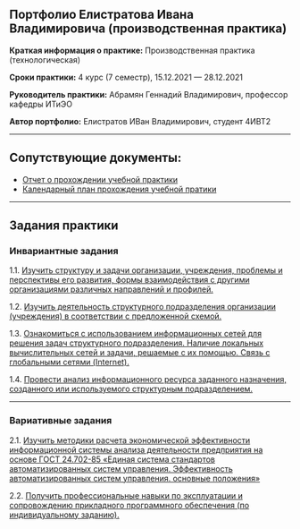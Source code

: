 ## Портфолио Елистратова Ивана Владимировича (производственная практика)

**Краткая информация о практике:** Производственная практика (технологическая) 

**Сроки практики:** 4 курс (7 семестр), 15.12.2021 — 28.12.2021

**Руководитель практики:** Абрамян Геннадий Владимирович, профессор кафедры ИТиЭО

**Автор портфолио:** Елистратов ИВан Владимирович, студент 4ИВТ2

------------

## Сопутствующие документы:
- [Отчет о прохождении учебной практики](https://github.com/Tigelt/PracticaA/blob/main/%D0%BE%D1%82%D1%87%D0%B5%D1%82_%D1%82%D0%B5%D1%85%D0%BD%D0%BE%D0%BB%D0%BE%D0%B3%D0%B8%D1%87%D0%B5%D1%81%D0%BA%D0%B0%D1%8F_4%D0%BA%D1%83%D1%80%D1%81.docx%20(1).pdf)
- [Календарный план прохождения учебной пратики](https://github.com/Tigelt/PracticaA/blob/main/%D0%95%D0%BB%D0%B8%D1%81%D1%82%D1%80%D0%B0%D1%82%D0%BE%D0%B2%20%D0%98%D0%92%204%D0%98%D0%92%D0%A2%20%D0%97%D0%B0%D0%B4%D0%B0%D0%BD%D0%B8%D0%B5%20%D1%82%D0%B5%D1%85%D0%BD%D0%BE%D0%BB%D0%BE%D0%B3%D0%B8%D1%87%D0%B5%D1%81%D0%BA%D0%B0%D1%8F%20%D0%BF%D1%80%D0%B0%D0%BA%D1%82%D0%B8%D0%BA%D0%B0%204%D0%BA%D1%83%D1%80%D1%81.pdf)
------------

## Задания практики

### Инвариантные задания

1.1. [Изучить структуру и задачи организации, учреждения, проблемы и перспективы его развития, формы взаимодействия с другими организациями различных направлений и профилей.](https://github.com/Tigelt/PracticaA/blob/main/1.1/%D0%95%D0%BB%D0%B8%D1%81%D1%82%D1%80%D0%B0%D1%82%D0%BE%D0%B21.1.pdf)

1.2. [Изучить деятельность структурного подразделения организации (учреждения) в соответствии с предложенной схемой.](https://github.com/Tigelt/PracticaA/blob/main/1.2/%D0%95%D0%BB%D0%B8%D1%81%D1%82%D1%80%D0%B0%D1%82%D0%BE%D0%B21.2.pdf)

1.3. [Ознакомиться с использованием информационных сетей для решения задач структурного подразделения. Наличие локальных вычислительных сетей и задачи, решаемые с их помощью. Связь с глобальными сетями (Internet).](https://github.com/Tigelt/PracticaA/blob/main/1.3/%D0%95%D0%BB%D0%B8%D1%81%D1%82%D1%80%D0%B0%D1%82%D0%BE%D0%B21.3.pdf)

1.4. [Провести анализ информационного ресурса заданного назначения, созданного или используемого структурным подразделением.](https://github.com/Tigelt/PracticaA/blob/main/1.4/%D0%95%D0%BB%D0%B8%D1%81%D1%82%D1%80%D0%B0%D1%82%D0%BE%D0%B21.4.pdf)

------------

### Вариативные задания

2.1. [Изучить методики расчета экономической эффективности информационной системы анализа деятельности предприятия на основе ГОСТ 24.702-85 «Единая система стандартов автоматизированных систем управления. Эффективность автоматизированных систем управления. основные положения» ](https://github.com/Tigelt/PracticaA/blob/main/2.1/%D0%95%D0%BB%D0%B8%D1%81%D1%82%D1%80%D0%B0%D1%82%D0%BE%D0%B22.1.pdf)

2.2. [Получить профессиональные навыки по эксплуатации и сопровождению прикладного программного обеспечения (по индивидуальному заданию).](https://github.com/Tigelt/PracticaA/blob/main/2.2/%D0%95%D0%BB%D0%B8%D1%81%D1%82%D1%80%D0%B0%D1%82%D0%BE%D0%B22.2.pdf)
